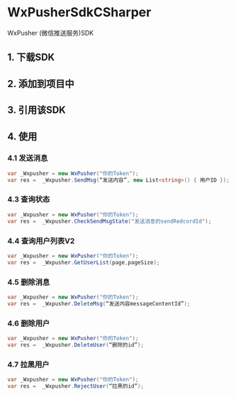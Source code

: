 # WxPusherSdkCSharper
WxPusher (微信推送服务)SDK

## 1. 下载SDK

## 2. 添加到项目中

## 3. 引用该SDK

## 4. 使用

### 4.1 发送消息

``` 	c#
var _Wxpusher = new WxPusher("你的Token");
var res =  _Wxpusher.SendMsg(“发送内容”, new List<string>() { 用户ID });
```

### 4.3 查询状态

``` 	c#
var _Wxpusher = new WxPusher("你的Token");
var res =  _Wxpusher.CheckSendMsgState("发送消息的sendRedcordId");
```

### 4.4 查询用户列表V2

``` 	c#
var _Wxpusher = new WxPusher("你的Token");
var res =  _Wxpusher.GetUserList(page,pageSize);
```

### 4.5 删除消息

``` 	c#
var _Wxpusher = new WxPusher("你的Token");
var res =  _Wxpusher.DeleteMsg(“发送内容messageContentId”);
```

### 4.6 删除用户

``` 	c#
var _Wxpusher = new WxPusher("你的Token");
var res =  _Wxpusher.DeleteUser(“删除的id”);
```

### 4.7 拉黑用户

``` 	c#
var _Wxpusher = new WxPusher("你的Token");
var res =  _Wxpusher.RejectUser(“拉黑的id”);
```

